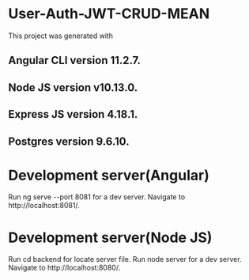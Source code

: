 # User-Auth-JWT-CRUD-MEAN

This project was generated with

## Angular CLI version 11.2.7.
## Node JS version v10.13.0.
## Express JS version 4.18.1.
## Postgres version 9.6.10.

# Development server(Angular)
Run ng serve --port 8081 for a dev server. Navigate to http://localhost:8081/.

# Development server(Node JS)
Run cd backend for locate server file. Run node server for a dev server. Navigate to http://localhost:8080/.
